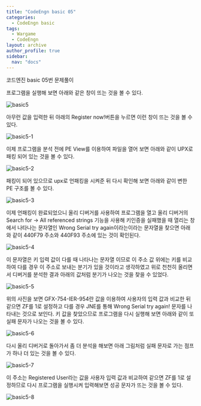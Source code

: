 ```yaml
---
title: "CodeEngn basic 05"
categories:
  - CodeEngn basic
tags:
  - Wargame
  - CodeEngn
layout: archive
author_profile: true
sidebar:
  nav: "docs"
---
```


코드엔진 basic 05번 문제풀이

프로그램을 실행해 보면 아래와 같은 창이 뜨는 것을 볼 수 있다.

![basic5](https://user-images.githubusercontent.com/91646923/135459944-c2fc64c5-7639-4bc3-b523-d2242de58947.JPG)

아무런 값을 입력한 뒤 아래의 Register now!버튼을 누르면 이런 창이 뜨는 것을 볼 수 있다.

![basic5-1](https://user-images.githubusercontent.com/91646923/135459968-d8fe9153-1e29-44f8-9e38-b8f765548a6e.JPG)

이제 프로그램을 분석 전에 PE View를 이용하여 파일을 열어 보면 아래와 같이 UPX로 패킹 되어 있는 것을 볼 수 있다.

![basic5-2](https://user-images.githubusercontent.com/91646923/135459977-e6e7e26e-fc17-4a01-a20b-66ca990bc6c0.JPG)

패킹이 되어 있으므로 upx로 언패킹을 시켜준 뒤 다시 확인해 보면 아래와 같이 변한 PE 구조를 볼 수 있다.

![basic5-3](https://user-images.githubusercontent.com/91646923/135459984-3ecee225-8d56-48bf-af19-340086ee2fb5.JPG)

이제 언패킹이 완료되었으니 올리 디버거를 사용하여 프로그램을 열고 올리 디버거의 Search for -> All referenced strings 기능을 사용해 키인증을 실패했을 때 열리는 창에서 나타나는 문자열인 Wrong Serial try again이라는이라는 문자열을 찾으면 아래와 같이 440F79 주소와 440F93 주소에 있는 것이 확인된다.

![basic5-4](https://user-images.githubusercontent.com/91646923/135460216-c2bfaf9d-095b-43d9-ae2f-22ec6027e2fc.JPG)

이 문자열은 키 입력 값이 다를 때 나타나는 문자열 이므로 이 주소 값 위에는 키를 비교하여 다를 경우 이 주소로 보내는 분기가 있을 것이라고 생각하였고 위로 천천히 올리면서 디버거를 분석한 결과 아래의 값처럼 분기가 나오는 것을 찾을 수 있었다.

![basic5-5](https://user-images.githubusercontent.com/91646923/135460072-d430a488-592b-4bf8-8b1c-2ac53357fa48.JPG)

위의 사진을 보면 GFX-754-IER-954란 값을 이용하여 사용자의 입력 값과 비교한 뒤 같으면 ZF를 1로 설정하고 다를 경우 JNE를 통해 Wrong Serial try again! 문자를 나타내는 것으로 보인다. 키 값을 찾았으므로 프로그램을 다시 실행해 보면 아래와 같이 또 실패 문자가 나오는 것을 볼 수 있다.

![basic5-6](https://user-images.githubusercontent.com/91646923/135460082-ef41b221-b88a-42b5-a95e-abc74d4d45b8.JPG)

다시 올리 디버거로 돌아가서 좀 더 분석을 해보면 아래 그림처럼 실패 문자로 가는 점프가 하나 더 있는 것을 볼 수 있다.

![basic5-7](https://user-images.githubusercontent.com/91646923/135460089-c0121c0a-16f1-4ba8-82a5-3d57df23cb4f.JPG)

이 주소는 Registered User라는 값을 사용자 입력 값과 비교하여 같으면 ZF를 1로 설정하므로 다시 프로그램을 실행시켜 입력해보면 성공 문자가 뜨는 것을 볼 수 있다.

![basic5-8](https://user-images.githubusercontent.com/91646923/135460122-2e430ca2-04e0-46aa-9f73-869d9f502360.JPG)
